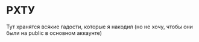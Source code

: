 # РХТУ
Тут хранятся всякие гадости, которые я накодил (но не хочу, чтобы они были на public в основном аккаунте)

